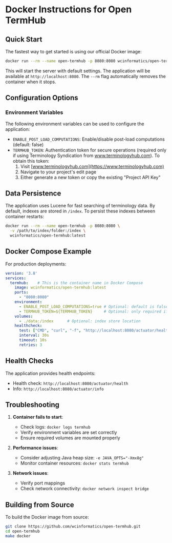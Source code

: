# Docker Instructions for Open TermHub

## Quick Start

The fastest way to get started is using our official Docker image:

```bash
docker run --rm --name open-termhub -p 8080:8080 wcinformatics/open-termhub:latest
```

This will start the server with default settings. The application will be available at `http://localhost:8080`. The `--rm` flag automatically removes the container when it stops.

## Configuration Options

### Environment Variables

The following environment variables can be used to configure the application:

- `ENABLE_POST_LOAD_COMPUTATIONS`: Enable/disable post-load computations (default: false)
- `TERMHUB_TOKEN`: Authentication token for secure operations (required only if using Terminology Syndication from www.terminologyhub.com). To obtain this token:
  1. Visit [www.terminologyhub.com](https://www.terminologyhub.com)
  2. Navigate to your project's edit page
  3. Either generate a new token or copy the existing "Project API Key"

## Data Persistence

The application uses Lucene for fast searching of terminology data. By default, indexes are stored in `/index`. To persist these indexes between container restarts:

```bash
docker run --rm --name open-termhub -p 8080:8080 \
  -v /path/to/index/folder:/index \
  wcinformatics/open-termhub:latest
```

## Docker Compose Example

For production deployments:

```yaml
version: '3.8'
services:
  termhub:    # This is the container name in Docker Compose
    image: wcinformatics/open-termhub:latest
    ports:
      - "8080:8080"
    environment:
      - ENABLE_POST_LOAD_COMPUTATIONS=true # Optional: default is false
      - TERMHUB_TOKEN=${TERMHUB_TOKEN}     # Optional: only required if using Terminology Syndication from www.terminologyhub.com
    volumes:
      - ./data:/index      # Optional: index store location
    healthcheck:
      test: ["CMD", "curl", "-f", "http://localhost:8080/actuator/health"]
      interval: 30s
      timeout: 10s
      retries: 3
```

## Health Checks

The application provides health endpoints:
- Health check: `http://localhost:8080/actuator/health`
- Info: `http://localhost:8080/actuator/info`

## Troubleshooting

1. **Container fails to start**:
   - Check logs: `docker logs termhub`
   - Verify environment variables are set correctly
   - Ensure required volumes are mounted properly

2. **Performance issues**:
   - Consider adjusting Java heap size: `-e JAVA_OPTS="-Xmx8g"`
   - Monitor container resources: `docker stats termhub`

3. **Network issues**:
   - Verify port mappings
   - Check network connectivity: `docker network inspect bridge`

## Building from Source

To build the Docker image from source:

```bash
git clone https://github.com/wcinformatics/open-termhub.git
cd open-termhub
make docker
```
